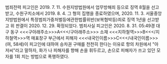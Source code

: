 범죄전력
피고인은 2019. 7. 11. 수원지방법원에서 업무방해죄 등으로 징역 8월을 선고받고, 수원구치소에서 2019. 8. 4. 그 형의 집행을 종료하였으며, 2020. 11. 3. 서울중앙지방법원에서 특정범죄가중처벌등에관한법률위반(보복협박등)죄로 징역 1년을 선고받고 위 판결이 2020. 12. 29. 확정되었다.
범죄사실
피고인은 2020. 8. 31. 05:49경 대구 동구 <<<구아래주소>>>A<<</구아래주소>>> 소재 <<<지하철역>>>B<<</지하철역>>>역 매표창구 부근에서 피해자 <<<내국인이름>>>C<<</내국인이름>>>(여, 58세)이 피고인에 대하여 승차권 구매를 천천히 한다는 이유로 항의 차원에서 "아저씨"라고 말하자, 화가 나 피해자를 향해 손을 휘두르고, 손으로 피해자가 쓰고 있던 모자를 1회 치는 방법으로 폭행하였다.
